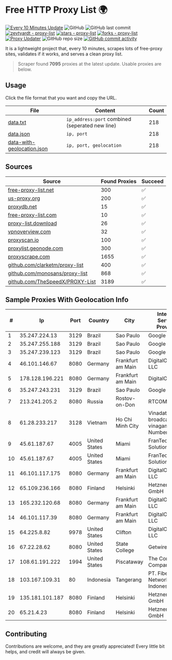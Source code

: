 
# Free HTTP Proxy List 🌍

[![Every 10 Minutes Update](https://github.com/mertguvencli/http-proxy-list/actions/workflows/main.yml/badge.svg?branch=main)](https://github.com/mertguvencli/http-proxy-list/actions/workflows/main.yml)
![GitHub](https://img.shields.io/github/license/mertguvencli/http-proxy-list)
![GitHub last commit](https://img.shields.io/github/last-commit/mertguvencli/http-proxy-list)
[![zevtyardt - proxy-list](https://img.shields.io/static/v1?label=zevtyardt&message=proxy-list&color=blue&logo=github)](https://github.com/zevtyardt/proxy-list "Go to GitHub repo")
[![stars - proxy-list](https://img.shields.io/github/stars/zevtyardt/proxy-list?style=social)](https://github.com/zevtyardt/proxy-list)
[![forks - proxy-list](https://img.shields.io/github/forks/zevtyardt/proxy-list?style=social)](https://github.com/zevtyardt/proxy-list)
[![Proxy Updater](https://github.com/zevtyardt/proxy-list/workflows/Proxy%20Updater/badge.svg)](https://github.com/zevtyardt/proxy-list/actions?query=workflow:"Proxy+Updater")
![GitHub repo size](https://img.shields.io/github/repo-size/zevtyardt/proxy-list)
[![GitHub commit activity](https://img.shields.io/github/commit-activity/m/zevtyardt/proxy-list?logo=commits)](https://github.com/zevtyardt/proxy-list/commits/main)

It is a lightweight project that, every 10 minutes, scrapes lots of free-proxy sites, validates if it works, and serves a clean proxy list.

> Scraper found **7095** proxies at the latest update. Usable proxies are below.

## Usage

Click the file format that you want and copy the URL.

|File|Content|Count|
|----|-------|-----|
|[data.txt](https://raw.githubusercontent.com/mertguvencli/http-proxy-list/main/proxy-list/data.txt)|`ip_address:port` combined (seperated new line)|218|
|[data.json](https://raw.githubusercontent.com/mertguvencli/http-proxy-list/main/proxy-list/data.json)|`ip, port`|218|
|[data-with-geolocation.json](https://raw.githubusercontent.com/mertguvencli/http-proxy-list/main/proxy-list/data-with-geolocation.json)|`ip, port, geolocation`|218|

## Sources

|Source|Found Proxies|Succeed|
|------|-------------|-------|
|[free-proxy-list.net](https://free-proxy-list.net)|300|✅|
|[us-proxy.org](https://www.us-proxy.org)|200|✅|
|[proxydb.net](http://proxydb.net)|15|✅|
|[free-proxy-list.com](https://free-proxy-list.com/?page=&port=&type%5B%5D=http&type%5B%5D=https&up_time=0&search=Search)|10|✅|
|[proxy-list.download](https://www.proxy-list.download/HTTP)|26|✅|
|[vpnoverview.com](https://vpnoverview.com/privacy/anonymous-browsing/free-proxy-servers)|32|✅|
|[proxyscan.io](https://www.proxyscan.io)|100|✅|
|[proxylist.geonode.com](https://proxylist.geonode.com/api/proxy-list?limit=300&page=1&sort_by=lastChecked&sort_type=desc&protocols=http,https)|300|✅|
|[proxyscrape.com](https://api.proxyscrape.com/v2/?request=displayproxies&protocol=http&timeout=10000&country=all&ssl=all&anonymity=all)|1655|✅|
|[github.com/clarketm/proxy-list](https://raw.githubusercontent.com/clarketm/proxy-list/master/proxy-list-raw.txt)|400|✅|
|[github.com/monosans/proxy-list](https://raw.githubusercontent.com/monosans/proxy-list/main/proxies/http.txt)|868|✅|
|[github.com/TheSpeedX/PROXY-List](https://raw.githubusercontent.com/TheSpeedX/PROXY-List/master/http.txt)|3189|✅|


## Sample Proxies With Geolocation Info

|#|Ip|Port|Country|City|Internet Service Provider|
|-|--|----|-------|----|-------------------------|
|1|35.247.224.13|3129|Brazil|Sao Paulo|Google LLC|
|2|35.247.255.188|3129|Brazil|Sao Paulo|Google LLC|
|3|35.247.239.123|3129|Brazil|Sao Paulo|Google LLC|
|4|46.101.146.67|8080|Germany|Frankfurt am Main|DigitalOcean, LLC|
|5|178.128.196.221|8080|Germany|Frankfurt am Main|DigitalOcean|
|6|35.247.243.231|3129|Brazil|Sao Paulo|Google LLC|
|7|213.241.205.2|8080|Russia|Rostov-on-Don|RTCOMM-YUG|
|8|61.28.233.217|3128|Vietnam|Ho Chi Minh City|Vinadata broadcast via vinagame AS Number|
|9|45.61.187.67|4005|United States|Miami|FranTech Solutions|
|10|45.61.187.67|4005|United States|Miami|FranTech Solutions|
|11|46.101.117.175|8080|Germany|Frankfurt am Main|DigitalOcean, LLC|
|12|65.109.236.166|8080|Finland|Helsinki|Hetzner Online GmbH|
|13|165.232.120.68|8080|Germany|Frankfurt am Main|DigitalOcean, LLC|
|14|46.101.117.39|8080|Germany|Frankfurt am Main|DigitalOcean, LLC|
|15|64.225.8.82|9978|United States|Clifton|DigitalOcean, LLC|
|16|67.22.28.62|8080|United States|State College|Getwireless.net|
|17|108.61.191.222|1994|United States|Piscataway|The Constant Company|
|18|103.167.109.31|80|Indonesia|Tangerang|PT. Fiber Networks Indonesia|
|19|135.181.101.187|8080|Finland|Helsinki|Hetzner Online GmbH|
|20|65.21.4.23|8080|Finland|Helsinki|Hetzner Online GmbH|



## Contributing

Contributions are welcome, and they are greatly appreciated! Every
little bit helps, and credit will always be given.

